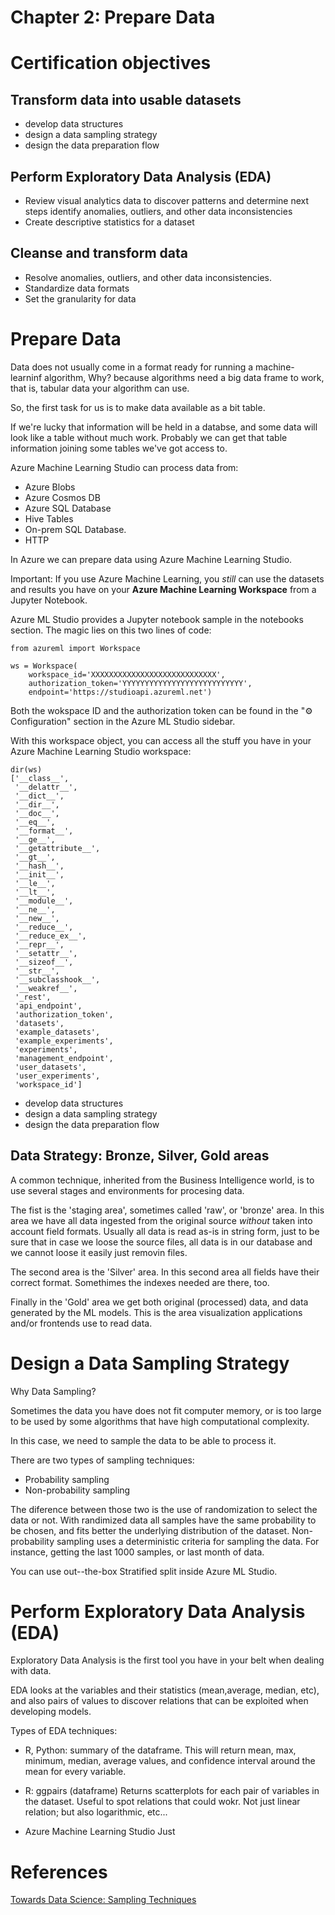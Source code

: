# Chapter 2: Prepare Data

# Certification objectives

## Transform data into usable datasets
- develop data structures
- design a data sampling strategy
- design the data preparation flow

## Perform Exploratory Data Analysis (EDA)

- Review visual analytics data to discover patterns and determine next steps
    identify anomalies, outliers, and other data inconsistencies
- Create descriptive statistics for a dataset

## Cleanse and transform data
 
- Resolve anomalies, outliers, and other data inconsistencies.
- Standardize data formats
- Set the granularity for data

# Prepare Data

Data does not usually come in a format ready for running a machine-learninf algorithm,
Why? because algorithms need a big data frame to work, that is, tabular data your algorithm can use.

So, the first task for us is to make data available as a bit table.

If we're lucky that information will be held in a databse, and some data will look like a table without much work.
Probably we can get that table information joining some tables we've got access to.

Azure Machine Learning Studio can process data from:
- Azure Blobs
- Azure Cosmos DB
- Azure SQL Database
- Hive Tables
- On-prem SQL Database.
- HTTP 

In Azure we can prepare data using Azure Machine Learning Studio.

Important: If you use Azure Machine Learning, you *still* can use the datasets and results you have on your **Azure Machine Learning Workspace** from a Jupyter Notebook.

Azure ML Studio provides a Jupyter notebook sample in the notebooks section.
The magic lies on this two lines of code:

```{python}
from azureml import Workspace

ws = Workspace(
    workspace_id='XXXXXXXXXXXXXXXXXXXXXXXXXXXX',
    authorization_token='YYYYYYYYYYYYYYYYYYYYYYYYYYY',
    endpoint='https://studioapi.azureml.net')

```
Both the wokspace ID and the authorization token can be found in the "⚙ Configuration" section in the Azure ML Studio sidebar.

With this workspace object, you can access all the stuff you have in your Azure Machine Learning Studio workspace:

```{pyhton}
dir(ws)
['__class__',
 '__delattr__',
 '__dict__',
 '__dir__',
 '__doc__',
 '__eq__',
 '__format__',
 '__ge__',
 '__getattribute__',
 '__gt__',
 '__hash__',
 '__init__',
 '__le__',
 '__lt__',
 '__module__',
 '__ne__',
 '__new__',
 '__reduce__',
 '__reduce_ex__',
 '__repr__',
 '__setattr__',
 '__sizeof__',
 '__str__',
 '__subclasshook__',
 '__weakref__',
 '_rest',
 'api_endpoint',
 'authorization_token',
 'datasets',
 'example_datasets',
 'example_experiments',
 'experiments',
 'management_endpoint',
 'user_datasets',
 'user_experiments',
 'workspace_id']
``` 

- develop data structures
- design a data sampling strategy
- design the data preparation flow

## Data Strategy:   Bronze, Silver, Gold areas

A common technique, inherited from the Business Intelligence world, is to use several stages and environments for procesing data.

The fist is the 'staging area', sometimes called 'raw', or 'bronze' area.
In this area we have all data ingested from the original source *without* taken into account field formats.
Usually all data is read as-is in string form, just to be sure that in case we loose the source files, all data is in our database and we cannot loose it easily just removin files.

The second area is the 'Silver' area. In this second area all fields have their correct format.
Somethimes the indexes needed are there, too.

Finally in the 'Gold' area we get both original (processed) data, and data generated by the ML models.
This is the area visualization applications and/or frontends use to read data.

# Design a Data Sampling Strategy

Why Data Sampling?

Sometimes the data you have does not fit computer memory, or is too large to be used by some algorithms that have high computational complexity.

In this case, we need to sample the data to be able to process it.

There are two types of sampling techniques:

- Probability sampling
- Non-probability sampling

The diference between those two is the use of randomization to select the data or not.
With randimized data all samples have the same probability to be chosen, and fits better the underlying
distribution of the dataset.
Non-probability sampling uses a deterministic criteria for sampling the data. For instance, getting the last 1000 samples, or last month of data.

You can use out--the-box Stratified split inside Azure ML Studio.


# Perform Exploratory Data Analysis (EDA)

Exploratory Data Analysis is the first tool you have in your belt when dealing with data.

EDA looks at the variables and their statistics (mean,average, median, etc), and also pairs of values to discover relations that can be exploited when developing models.

Types of EDA techniques:

- R, Python: summary of the dataframe.
   This will return mean, max, minimum, median, average values, and confidence interval around the mean for every variable.

- R: ggpairs (dataframe)
   Returns scatterplots for each pair of variables in the dataset. Useful to spot relations that could wokr. Not just linear relation; but also logarithmic, etc...

- Azure Machine Learning Studio
Just   


# References
[Towards Data Science: Sampling Techniques](https://towardsdatascience.com/sampling-techniques-a4e34111d808)
